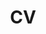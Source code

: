 ---
title: CV
redirect_to: https://drive.google.com/file/d/1sbnVbR2SLLABxnPDZydM-z9Vwk-1pnjd/view?usp=drive_link
---